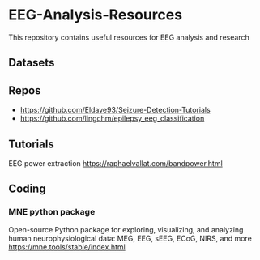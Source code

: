 # EEG-Analysis-Resources
This repository contains useful resources for EEG analysis and research

## Datasets

## Repos
- https://github.com/Eldave93/Seizure-Detection-Tutorials
- https://github.com/lingchm/epilepsy_eeg_classification

## Tutorials
EEG power extraction https://raphaelvallat.com/bandpower.html

## Coding
### MNE python package
Open-source Python package for exploring, visualizing, and analyzing human neurophysiological data: MEG, EEG, sEEG, ECoG, NIRS, and more
https://mne.tools/stable/index.html

